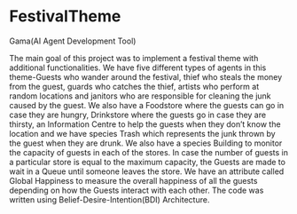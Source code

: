 # FestivalTheme
Gama(AI Agent Development Tool)

The main goal of this project was to implement a festival theme with additional functionalities. We have five different 
types of agents in this theme-Guests who wander around the festival, thief who steals the money from the guest, guards who
catches the thief, artists who perform at random locations and janitors who are responsible for cleaning the junk caused by
the guest. We also have a Foodstore where the guests can go in case they are hungry, Drinkstore where the guests go in case
they are thirsty, an Information Centre to help the guests when they don’t know the location and we have species Trash which
represents the junk thrown by the guest when they are drunk.
We also have a species Building to monitor the capacity of guests in each of the stores. In case the number of guests in a
particular store is equal to the maximum capacity, the Guests are made to wait in a Queue until someone leaves the 
store. We have an attribute called Global Happiness to measure the overall happiness of all the guests depending on how 
the Guests interact with each other. The code was written using Belief-Desire-Intention(BDI) Architecture.
